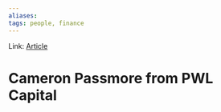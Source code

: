 ```yaml
---
aliases:
tags: people, finance
---
```

Link: [Article](https://www.pwlcapital.com/wp-content/uploads/2018/10/2016-05-25-How-to-Invest-like-a-tech-Gazillionaire-The-Globe-Mail.pdf)

# Cameron Passmore from PWL Capital